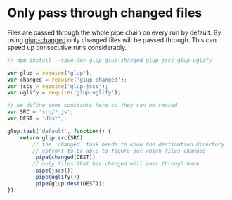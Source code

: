 # Only pass through changed files

Files are passed through the whole pipe chain on every run by default. By using [glup-changed](https://github.com/sindresorhus/glup-changed) only changed files will be passed through. This can speed up consecutive runs considerably.


```js
// npm install --save-dev glup glup-changed glup-jscs glup-uglify

var glup = require('glup');
var changed = require('glup-changed');
var jscs = require('glup-jscs');
var uglify = require('glup-uglify');

// we define some constants here so they can be reused
var SRC = 'src/*.js';
var DEST = 'dist';

glup.task('default', function() {
	return glup.src(SRC)
		// the `changed` task needs to know the destination directory
		// upfront to be able to figure out which files changed
		.pipe(changed(DEST))
		// only files that has changed will pass through here
		.pipe(jscs())
		.pipe(uglify())
		.pipe(glup.dest(DEST));
});
```
